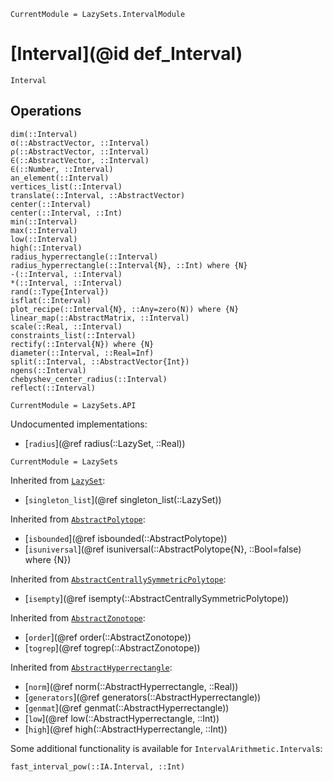 ```@meta
CurrentModule = LazySets.IntervalModule
```

# [Interval](@id def_Interval)

```@docs
Interval
```

## Operations

```@docs
dim(::Interval)
σ(::AbstractVector, ::Interval)
ρ(::AbstractVector, ::Interval)
∈(::AbstractVector, ::Interval)
∈(::Number, ::Interval)
an_element(::Interval)
vertices_list(::Interval)
translate(::Interval, ::AbstractVector)
center(::Interval)
center(::Interval, ::Int)
min(::Interval)
max(::Interval)
low(::Interval)
high(::Interval)
radius_hyperrectangle(::Interval)
radius_hyperrectangle(::Interval{N}, ::Int) where {N}
-(::Interval, ::Interval)
*(::Interval, ::Interval)
rand(::Type{Interval})
isflat(::Interval)
plot_recipe(::Interval{N}, ::Any=zero(N)) where {N}
linear_map(::AbstractMatrix, ::Interval)
scale(::Real, ::Interval)
constraints_list(::Interval)
rectify(::Interval{N}) where {N}
diameter(::Interval, ::Real=Inf)
split(::Interval, ::AbstractVector{Int})
ngens(::Interval)
chebyshev_center_radius(::Interval)
reflect(::Interval)
```

```@meta
CurrentModule = LazySets.API
```

Undocumented implementations:
* [`radius`](@ref radius(::LazySet, ::Real))

```@meta
CurrentModule = LazySets
```

Inherited from [`LazySet`](@ref):
* [`singleton_list`](@ref singleton_list(::LazySet))

Inherited from [`AbstractPolytope`](@ref):
* [`isbounded`](@ref isbounded(::AbstractPolytope))
* [`isuniversal`](@ref isuniversal(::AbstractPolytope{N}, ::Bool=false) where {N})

Inherited from [`AbstractCentrallySymmetricPolytope`](@ref):
* [`isempty`](@ref isempty(::AbstractCentrallySymmetricPolytope))

Inherited from [`AbstractZonotope`](@ref):
* [`order`](@ref order(::AbstractZonotope))
* [`togrep`](@ref togrep(::AbstractZonotope))

Inherited from [`AbstractHyperrectangle`](@ref):
* [`norm`](@ref norm(::AbstractHyperrectangle, ::Real))
* [`generators`](@ref generators(::AbstractHyperrectangle))
* [`genmat`](@ref genmat(::AbstractHyperrectangle))
* [`low`](@ref low(::AbstractHyperrectangle, ::Int))
* [`high`](@ref high(::AbstractHyperrectangle, ::Int))

Some additional functionality is available for `IntervalArithmetic.Interval`s:

```@docs
fast_interval_pow(::IA.Interval, ::Int)
```
